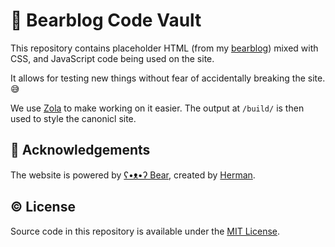 # 🐻 Bearblog Code Vault

This repository contains placeholder HTML (from my [bearblog](https://miguelpimentel.do/)) mixed with CSS, and JavaScript code being used on the site.

It allows for testing new things without fear of accidentally breaking the site. 😅

We use [Zola](https://www.getzola.org) to make working on it easier. The output at `/build/` is then used to style the canonicl site.

## 💜 Acknowledgements

The website is powered by [ʕ•ᴥ•ʔ Bear](https://bearblog.dev/), created by [Herman](https://github.com/HermanMartinus).

## © License

Source code in this repository is available under the [MIT License](LICENSE).

